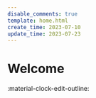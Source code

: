 ```yaml
---
disable_comments: true
template: home.html
create_time: 2023-07-10
update_time: 2023-07-23
---
```


# Welcome

:material-clock-edit-outline:

<div style="height: 150vh"></div>